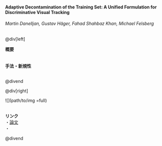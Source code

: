 #### Adaptive Decontamination of the Training Set: A Unified Formulation for Discriminative Visual Tracking
###### Martin Danelljan, Gustav Häger, Fahad Shahbaz Khan, Michael Felsberg

@div[left]

__概要__<br>
<br><br>
__手法・新規性__<br>
<br>


@divend

@div[right]

![](path/to/img =full)<br>
<br>

__リンク__<br>
・[論文](https://www.cv-foundation.org/openaccess/content_cvpr_2016/papers/Danelljan_Adaptive_Decontamination_of_CVPR_2016_paper.pdf)<br>
・[](url)<br>

@divend